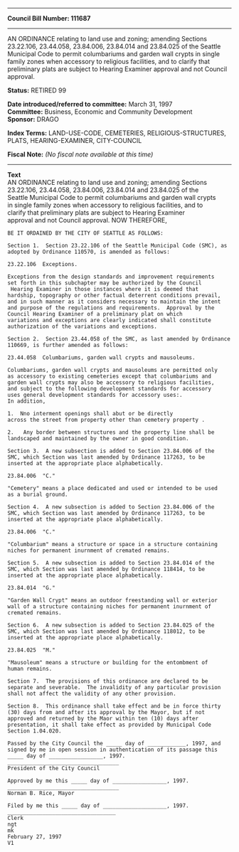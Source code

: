 * * * * *  
  
**Council Bill Number: [](#h0)[](#h2)111687**  
  
* * * * *  
  
AN ORDINANCE relating to land use and zoning; amending Sections 23.22.106, 23.44.058, 23.84.006, 23.84.014 and 23.84.025 of the Seattle Municipal Code to permit columbariums and garden wall crypts in single family zones when accessory to religious facilities, and to clarify that preliminary plats are subject to Hearing Examiner approval and not Council approval.  
  
**Status:** RETIRED 99   
  
**Date introduced/referred to committee:** March 31, 1997   
**Committee:** Business, Economic and Community Development   
**Sponsor:** DRAGO   
  
**Index Terms:** LAND-USE-CODE, CEMETERIES, RELIGIOUS-STRUCTURES, PLATS, HEARING-EXAMINER, CITY-COUNCIL  
  
**Fiscal Note:** *(No fiscal note available at this time)*  
  
* * * * *  
  
**Text**  
    AN ORDINANCE relating to land use and zoning; amending Sections  
    23.22.106, 23.44.058,  23.84.006, 23.84.014 and 23.84.025 of the  
    Seattle Municipal Code to permit columbariums and garden wall crypts  
    in single family zones when accessory to religious facilities, and to  
    clarify that preliminary plats are subject to Hearing Examiner  
    approval and not Council approval.  NOW THEREFORE,  
  
    BE IT ORDAINED BY THE CITY OF SEATTLE AS FOLLOWS:  
  
    Section 1.  Section 23.22.106 of the Seattle Municipal Code (SMC), as  
    adopted by Ordinance 110570, is amended as follows:  
  
    23.22.106  Exceptions.  
  
    Exceptions from the design standards and improvement requirements  
    set forth in this subchapter may be authorized by the Council  
     Hearing Examiner in those instances where it is deemed that  
    hardship, topography or other factual deterrent conditions prevail,  
    and in such manner as it considers necessary to maintain the intent  
    and purpose of the regulations and requirements.  Approval by the   
    Council Hearing Examiner of a preliminary plat on which  
    variations and exceptions are clearly indicated shall constitute  
    authorization of the variations and exceptions.  
  
    Section 2.  Section 23.44.058 of the SMC, as last amended by Ordinance  
    110669, is further amended as follows:  
  
    23.44.058  Columbariums, garden wall crypts and mausoleums.  
  
    Columbariums, garden wall crypts and mausoleums are permitted only  
    as accessory to existing cemeteries except that columbariums and  
    garden wall crypts may also be accessory to religious facilities,  
    and subject to the following development standards for accessory  
    uses general development standards for accessory uses:.  
    In addition,  
  
    1.  Nno interment openings shall abut or be directly  
    across the street from property other than cemetery property .  
  
    2.   Any border between structures and the property line shall be  
    landscaped and maintained by the owner in good condition.  
  
    Section 3.  A new subsection is added to Section 23.84.006 of the  
    SMC, which Section was last amended by Ordinance 117263, to be  
    inserted at the appropriate place alphabetically.  
  
    23.84.006  "C."  
  
    "Cemetery" means a place dedicated and used or intended to be used  
    as a burial ground.  
  
    Section 4.  A new subsection is added to Section 23.84.006 of the  
    SMC, which Section was last amended by Ordinance 117263, to be  
    inserted at the appropriate place alphabetically.  
  
    23.84.006  "C."  
  
    "Columbarium" means a structure or space in a structure containing  
    niches for permanent inurnment of cremated remains.  
  
    Section 5.  A new subsection is added to Section 23.84.014 of the  
    SMC, which Section was last amended by Ordinance 118414, to be  
    inserted at the appropriate place alphabetically.  
  
    23.84.014  "G."  
  
    "Garden Wall Crypt" means an outdoor freestanding wall or exterior  
    wall of a structure containing niches for permanent inurnment of  
    cremated remains.  
  
    Section 6.  A new subsection is added to Section 23.84.025 of the  
    SMC, which Section was last amended by Ordinance 118012, to be  
    inserted at the appropriate place alphabetically.  
  
    23.84.025  "M."  
  
    "Mausoleum" means a structure or building for the entombment of  
    human remains.  
  
    Section 7.  The provisions of this ordinance are declared to be  
    separate and severable.  The invalidity of any particular provision  
    shall not affect the validity of any other provision.  
  
    Section 8.  This ordinance shall take effect and be in force thirty  
    (30) days from and after its approval by the Mayor, but if not  
    approved and returned by the Maor within ten (10) days after  
    presentation, it shall take effect as provided by Municipal Code  
    Section 1.04.020.  
  
    Passed by the City Council the _____ day of ____________, 1997, and  
    signed by me in open session in authentication of its passage this  
    _____ day of _________________, 1997.  
    ___________________________________  
    President of the City Council  
  
    Approved by me this _____ day of _________________, 1997.  
    ___________________________________  
    Norman B. Rice, Mayor  
  
    Filed by me this _____ day of ____________________, 1997.  
    __________________________________  
    Clerk  
    ngt  
    mk  
    February 27, 1997  
    V1  
